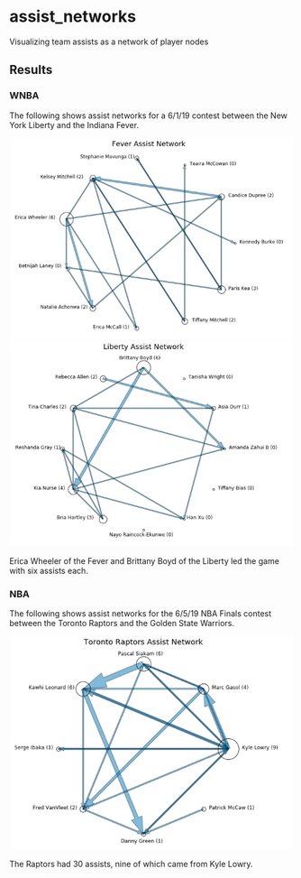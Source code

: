 # assist_networks
Visualizing team assists as a network of player nodes

## Results

### WNBA

The following shows assist networks for a 6/1/19 contest between the New York Liberty and the Indiana Fever.

![](images/fever.png) ![](images/liberty.png)

Erica Wheeler of the Fever and Brittany Boyd of the Liberty led the game with six assists each. 

### NBA

The following shows assist networks for the 6/5/19 NBA Finals contest between the Toronto Raptors and the Golden State Warriors.

![](images/Raptors.png)

The Raptors had 30 assists, nine of which came from Kyle Lowry.
